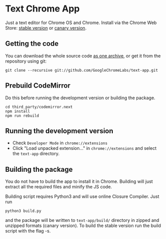 # Text Chrome App

Just a text editor for Chrome OS and Chrome. Install via the Chrome Web Store: [stable version](https://chrome.google.com/webstore/detail/mmfbcljfglbokpmkimbfghdkjmjhdgbg) or [canary version](https://chrome.google.com/webstore/detail/text-canary/fojlbpdodmdfcdeigmknnaeikaadaaoh).

## Getting the code

You can download the whole source code [as one archive](https://github.com/GoogleChromeLabs/text-app/archive/master.zip), or get it from the repository using git:

    git clone --recursive git://github.com/GoogleChromeLabs/text-app.git

## Prebuild CodeMirror
Do this before running the development version or building the package.
```
cd third_party/codemirror.next
npm install
npm run rebuild
```

## Running the development version

* Check `Developer Mode` in `chrome://extensions`
* Click "Load unpacked extension..." in `chrome://extensions` and select the `text-app` directory.

## Building the package

You do not have to build the app to install it in Chrome. Building will just extract all the required files and minify the JS code.

Building script requires Python3 and will use online Closure Compiler. Just run

    python3 build.py

and the package will be written to `text-app/build/` directory in zipped and unzipped formats (canary version). To build the stable version run the build script with the flag -s.
